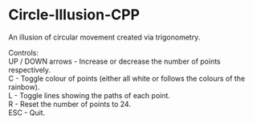 # Circle-Illusion-CPP  
An illusion of circular movement created via trigonometry.  
  
Controls:  
UP / DOWN arrows - Increase or decrease the number of points respectively.  
C - Toggle colour of points (either all white or follows the colours of the rainbow).  
L - Toggle lines showing the paths of each point.  
R - Reset the number of points to 24.  
ESC - Quit.
